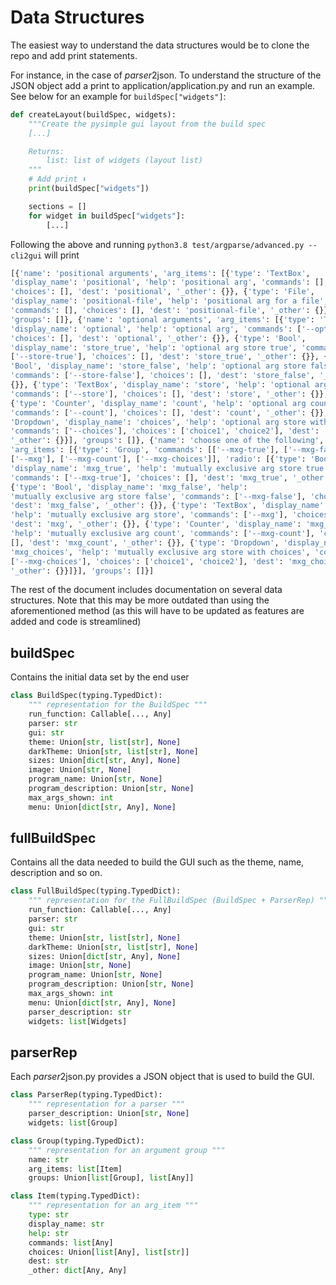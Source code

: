 # Data Structures

The easiest way to understand the data structures would be to clone the repo
and add print statements.

For instance, in the case of *parser*2json. To understand the structure of the
JSON object add a print to application/application.py and run an example. See
below for an example for `buildSpec["widgets"]`:

```python
def createLayout(buildSpec, widgets):
	"""Create the pysimple gui layout from the build spec
	[...]

	Returns:
		list: list of widgets (layout list)
	"""
	# Add print ⬇️
	print(buildSpec["widgets"])

	sections = []
	for widget in buildSpec["widgets"]:
		[...]
```

Following the above and running `python3.8 test/argparse/advanced.py --cli2gui`
will print

```python
[{'name': 'positional arguments', 'arg_items': [{'type': 'TextBox',
'display_name': 'positional', 'help': 'positional arg', 'commands': [],
'choices': [], 'dest': 'positional', '_other': {}}, {'type': 'File',
'display_name': 'positional-file', 'help': 'positional arg for a file',
'commands': [], 'choices': [], 'dest': 'positional-file', '_other': {}}],
'groups': []}, {'name': 'optional arguments', 'arg_items': [{'type': 'TextBox',
'display_name': 'optional', 'help': 'optional arg', 'commands': ['--optional'],
'choices': [], 'dest': 'optional', '_other': {}}, {'type': 'Bool',
'display_name': 'store_true', 'help': 'optional arg store true', 'commands':
['--store-true'], 'choices': [], 'dest': 'store_true', '_other': {}}, {'type':
'Bool', 'display_name': 'store_false', 'help': 'optional arg store false',
'commands': ['--store-false'], 'choices': [], 'dest': 'store_false', '_other':
{}}, {'type': 'TextBox', 'display_name': 'store', 'help': 'optional arg store',
'commands': ['--store'], 'choices': [], 'dest': 'store', '_other': {}},
{'type': 'Counter', 'display_name': 'count', 'help': 'optional arg count',
'commands': ['--count'], 'choices': [], 'dest': 'count', '_other': {}}, {'type':
'Dropdown', 'display_name': 'choices', 'help': 'optional arg store with choices',
'commands': ['--choices'], 'choices': ['choice1', 'choice2'], 'dest': 'choices',
'_other': {}}], 'groups': []}, {'name': 'choose one of the following',
'arg_items': [{'type': 'Group', 'commands': [['--mxg-true'], ['--mxg-false'],
['--mxg'], ['--mxg-count'], ['--mxg-choices']], 'radio': [{'type': 'Bool',
'display_name': 'mxg_true', 'help': 'mutually exclusive arg store true',
'commands': ['--mxg-true'], 'choices': [], 'dest': 'mxg_true', '_other': {}},
{'type': 'Bool', 'display_name': 'mxg_false', 'help':
'mutually exclusive arg store false', 'commands': ['--mxg-false'], 'choices': [],
'dest': 'mxg_false', '_other': {}}, {'type': 'TextBox', 'display_name': 'mxg',
'help': 'mutually exclusive arg store', 'commands': ['--mxg'], 'choices': [],
'dest': 'mxg', '_other': {}}, {'type': 'Counter', 'display_name': 'mxg_count',
'help': 'mutually exclusive arg count', 'commands': ['--mxg-count'], 'choices':
[], 'dest': 'mxg_count', '_other': {}}, {'type': 'Dropdown', 'display_name':
'mxg_choices', 'help': 'mutually exclusive arg store with choices', 'commands':
['--mxg-choices'], 'choices': ['choice1', 'choice2'], 'dest': 'mxg_choices',
'_other': {}}]}], 'groups': []}]
```

The rest of the document includes documentation on several data structures. Note
that this may be more outdated than using the aforementioned method (as this
will have to be updated as features are added and code is streamlined)

## buildSpec

Contains the initial data set by the end user

```python
class BuildSpec(typing.TypedDict):
	""" representation for the BuildSpec """
	run_function: Callable[..., Any]
	parser: str
	gui: str
	theme: Union[str, list[str], None]
	darkTheme: Union[str, list[str], None]
	sizes: Union[dict[str, Any], None]
	image: Union[str, None]
	program_name: Union[str, None]
	program_description: Union[str, None]
	max_args_shown:	int
	menu: Union[dict[str, Any], None]
```


## fullBuildSpec

Contains all the data needed to build the GUI such as the theme, name,
description and so on.

```python
class FullBuildSpec(typing.TypedDict):
	""" representation for the FullBuildSpec (BuildSpec + ParserRep) """
	run_function: Callable[..., Any]
	parser: str
	gui: str
	theme: Union[str, list[str], None]
	darkTheme: Union[str, list[str], None]
	sizes: Union[dict[str, Any], None]
	image: Union[str, None]
	program_name: Union[str, None]
	program_description: Union[str, None]
	max_args_shown:	int
	menu: Union[dict[str, Any], None]
	parser_description: str
	widgets: list[Widgets]
```


## parserRep

Each *parser*2json.py provides a JSON object that is used to build the GUI.

```python
class ParserRep(typing.TypedDict):
	""" representation for a parser """
	parser_description: Union[str, None]
	widgets: list[Group]
```



```python
class Group(typing.TypedDict):
	""" representation for an argument group """
	name: str
	arg_items: list[Item]
	groups: Union[list[Group], list[Any]]
```


```python
class Item(typing.TypedDict):
	""" representation for an arg_item """
	type: str
	display_name: str
	help: str
	commands: list[Any]
	choices: Union[list[Any], list[str]]
	dest: str
	_other: dict[Any, Any]
```

